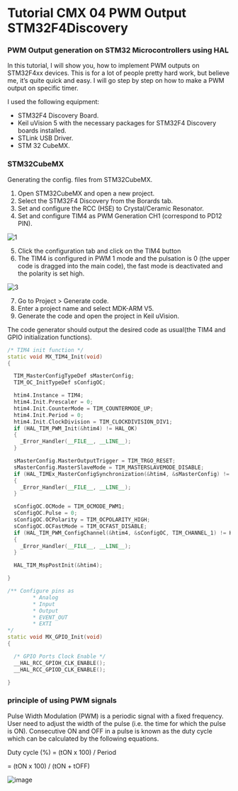 # Tutorial CMX 04 PWM Output STM32F4Discovery

### PWM Output generation on STM32 Microcontrollers using HAL
In this tutorial, I will show you, how to implement PWM outputs on STM32F4xx devices. This is for a lot of people pretty hard work, but believe me, it’s quite quick and easy. I will go step by step on how to make a PWM output on specific timer.

I used the following equipment:

- STM32F4 Discovery Board.
- Keil uVision 5 with the necessary packages for STM32F4 Discovery boards installed.
- STLink USB Driver.
- STM 32 CubeMX.

### STM32CubeMX 

Generating the config. files from STM32CubeMX.  

1. Open STM32CubeMX and open a new project. 
2. Select the STM32F4 Discovery from the Borards tab.
3. Set and configure the RCC (HSE) to Crystal/Ceramic Resonator.
4. Set and configure TIM4 as PWM Generation CH1 (correspond to PD12 PIN).

![1](https://user-images.githubusercontent.com/32094503/34651893-36c09bf4-f3d7-11e7-87fb-3ea2d6e8723e.PNG)

5. Click the configuration tab and click on the TIM4 button 
6. The TIM4 is configured in PWM 1 mode and the pulsation is 0 (the upper code is dragged into the main code), the fast mode is deactivated and the polarity is set high.

![3](https://user-images.githubusercontent.com/32094503/34652043-4ce940a0-f3d9-11e7-9c94-bb4be8bcdb1c.PNG)

7. Go to Project > Generate code.
8. Enter a project name and select MDK-ARM V5.
9. Generate the code and open the project in Keil uVision.

The code generator should output the desired code as usual(the TIM4 and GPIO initialization functions).
``` C++
/* TIM4 init function */
static void MX_TIM4_Init(void)
{

  TIM_MasterConfigTypeDef sMasterConfig;
  TIM_OC_InitTypeDef sConfigOC;

  htim4.Instance = TIM4;
  htim4.Init.Prescaler = 0;
  htim4.Init.CounterMode = TIM_COUNTERMODE_UP;
  htim4.Init.Period = 0;
  htim4.Init.ClockDivision = TIM_CLOCKDIVISION_DIV1;
  if (HAL_TIM_PWM_Init(&htim4) != HAL_OK)
  {
    _Error_Handler(__FILE__, __LINE__);
  }

  sMasterConfig.MasterOutputTrigger = TIM_TRGO_RESET;
  sMasterConfig.MasterSlaveMode = TIM_MASTERSLAVEMODE_DISABLE;
  if (HAL_TIMEx_MasterConfigSynchronization(&htim4, &sMasterConfig) != HAL_OK)
  {
    _Error_Handler(__FILE__, __LINE__);
  }

  sConfigOC.OCMode = TIM_OCMODE_PWM1;
  sConfigOC.Pulse = 0;
  sConfigOC.OCPolarity = TIM_OCPOLARITY_HIGH;
  sConfigOC.OCFastMode = TIM_OCFAST_DISABLE;
  if (HAL_TIM_PWM_ConfigChannel(&htim4, &sConfigOC, TIM_CHANNEL_1) != HAL_OK)
  {
    _Error_Handler(__FILE__, __LINE__);
  }

  HAL_TIM_MspPostInit(&htim4);

}

/** Configure pins as 
        * Analog 
        * Input 
        * Output
        * EVENT_OUT
        * EXTI
*/
static void MX_GPIO_Init(void)
{

  /* GPIO Ports Clock Enable */
  __HAL_RCC_GPIOH_CLK_ENABLE();
  __HAL_RCC_GPIOD_CLK_ENABLE();

}
``` 

### principle of using PWM signals
Pulse Width Modulation (PWM) is a periodic signal with a fixed frequency. User need to adjust the width of the pulse (i.e. the time for which the pulse is ON). Consecutive ON and OFF in a pulse is known as the duty cycle which can be calculated by the following equations.

Duty cycle (%) = (tON x 100) / Period

= (tON x 100) / (tON + tOFF)


![image](https://user-images.githubusercontent.com/32094503/34652215-9ba7446a-f3db-11e7-8a6c-d6ba75481d8b.png)
